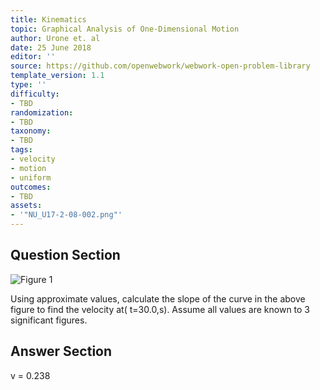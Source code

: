 ```yaml
---
title: Kinematics
topic: Graphical Analysis of One-Dimensional Motion
author: Urone et. al
date: 25 June 2018
editor: ''
source: https://github.com/openwebwork/webwork-open-problem-library
template_version: 1.1
type: ''
difficulty:
- TBD
randomization:
- TBD
taxonomy:
- TBD
tags:
- velocity
- motion
- uniform
outcomes:
- TBD
assets:
- '"NU_U17-2-08-002.png"'
---
```


## Question Section 

![Figure 1]("NU_U17-2-08-002.png")

Using approximate values, calculate the slope of the curve in the above figure to find the velocity at( t=30.0,s). Assume all values are known to 3 significant figures.



## Answer Section

v = 0.238